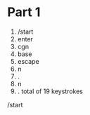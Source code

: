# Part 1 #
1. /start
2. enter
3. cgn
4. base
5. escape
6. n
7. .
8. n
9. .
total of 19 keystrokes

/start
